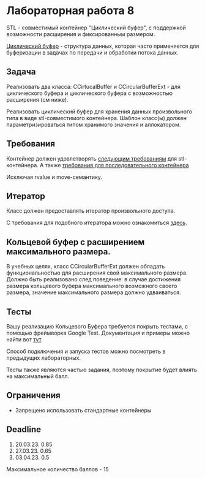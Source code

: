 # Лабораторная работа 8

STL - совместимый контейнер "Циклический буфер", с поддержкой возможности расширения и фиксированным размером.

[Циклический буфер](https://en.wikipedia.org/wiki/Circular_buffer) - структура данных, которая часто применяется для буферизации в задачах по передачи и обработки потока данных.

## Задача

Реализовать два класса:
CCirtucalBuffer и CCircularBufferExt - для циклического буфера и циклического буфера с возможностью расширения (см ниже).

Реализовать циклический буфер для хранения данных произвольного типа в виде stl-совместимого контейнера.
Шаблон класс(ы) должен параметризироваться типом хранимого значения и  аллокатором.

## Требования

Контейнер должен удовлетворять [следующим требованиям](https://en.cppreference.com/w/cpp/named_req/Container) для stl-контейнера.
А также [требования для последовательного контейнера](https://en.cppreference.com/w/cpp/named_req/SequenceContainer)

Исключая rvalue и move-семантику.

## Итератор

Класс должен предоставлять итератор произвольного доступа.

С требования для подобного итератора можно ознакомиться [здесь](https://en.cppreference.com/w/cpp/named_req/RandomAccessIterator).

## Кольцевой буфер с расширением максимального размера.

В учебных целях, класс CCircularBufferExt должен обладать функциональностью для расширения свой максимального размера.
Должно быть реализовано след поведение: в случае достижения размера кольцевого буфера максимального возможного своего размера, значение максимального размера должно удваиваться.

## Тесты

Вашу реализацию Кольцевого Буфера требуется покрыть тестами, с помощью фреймворка Google Test.
Документация и примеры можно найти вот [тут](http://google.github.io/googletest).

Способ подключения и запуска тестов можно посмотреть в предыдущих лабораторных.

Тесты также являются частью задания, поэтому покрытие будет влиять на максимальный балл.


## Ограничения

* Запрещено использовать стандартные контейнеры

## Deadline

1. 20.03.23. 0.85
2. 27.03.23. 0.65
3. 03.04.23. 0.5


Максимальное количество баллов - 15









